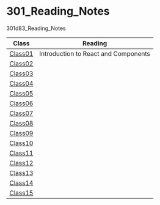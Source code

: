 # 301_Reading_Notes
301d83_Reading_Notes


Class | Reading|
--|--
[Class01](https://github.com/MISalz/301_Reading_Notes/blob/main/Class01.md) | Introduction to React and Components
[Class02](https://github.com/MISalz/301_Reading_Notes/blob/main/Class02.md) | 
[Class03](https://github.com/MISalz/301_Reading_Notes/blob/main/Class03.md) | 
[Class04](https://github.com/MISalz/301_Reading_Notes/blob/main/Class04.md) | 
[Class05](https://github.com/MISalz/301_Reading_Notes/blob/main/Class05.md) | 
[Class06](https://github.com/MISalz/301_Reading_Notes/blob/main/Class06.md) | 
[Class07](https://github.com/MISalz/301_Reading_Notes/blob/main/Class07.md) | 
[Class08](https://github.com/MISalz/301_Reading_Notes/blob/main/Class08.md) | 
[Class09](https://github.com/MISalz/301_Reading_Notes/blob/main/Class09.md) | 
[Class10](https://github.com/MISalz/301_Reading_Notes/blob/main/Class10.md) | 
[Class11](https://github.com/MISalz/301_Reading_Notes/blob/main/Class11.md) | 
[Class12](https://github.com/MISalz/301_Reading_Notes/blob/main/Class12.md) | 
[Class13](https://github.com/MISalz/301_Reading_Notes/blob/main/Class13.md) | 
[Class14](https://github.com/MISalz/301_Reading_Notes/blob/main/Class14.md) | 
[Class15](https://github.com/MISalz/301_Reading_Notes/blob/main/Class15.md) | 


